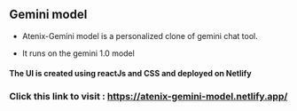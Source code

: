 ## Gemini model 
- Atenix-Gemini model is a personalized clone of gemini chat tool.
*  It runs on the gemini 1.0 model

#### The UI is created using reactJs and CSS and deployed on Netlify

### Click this link to visit : https://atenix-gemini-model.netlify.app/